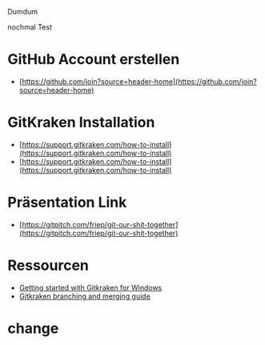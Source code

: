 Dumdum

nochmal Test

# GitHub Account erstellen
- [https://github.com/join?source=header-home](https://github.com/join?source=header-home)

# GitKraken Installation
- [https://support.gitkraken.com/how-to-install](https://support.gitkraken.com/how-to-install)
- [https://support.gitkraken.com/how-to-install](https://support.gitkraken.com/how-to-install)


# Präsentation Link
- [https://gitpitch.com/friep/git-our-shit-together](https://gitpitch.com/friep/git-our-shit-together)


# Ressourcen
- [Getting started with Gitkraken for Windows](https://reganmusic.wordpress.com/2016/07/12/getting-started-with-gitkraken-for-windows/)
- [Gitkraken branching and merging guide](https://support.gitkraken.com/working-with-repositories/branching-and-merging)

# change

